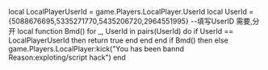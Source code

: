 
local LocalPlayerUserId = game.Players.LocalPlayer.UserId
local UserId = {5088676695,5335271770,5435206720,2964551995} --填写UserID 需要,分开
local function Bmd()
    for _, UserId in pairs(UserId) do
        if UserId == LocalPlayerUserId then
            return true
        end
    end
end
if Bmd() then
else
    game.Players.LocalPlayer:kick("You has been bannd Reason:exploting/script hack")
end
